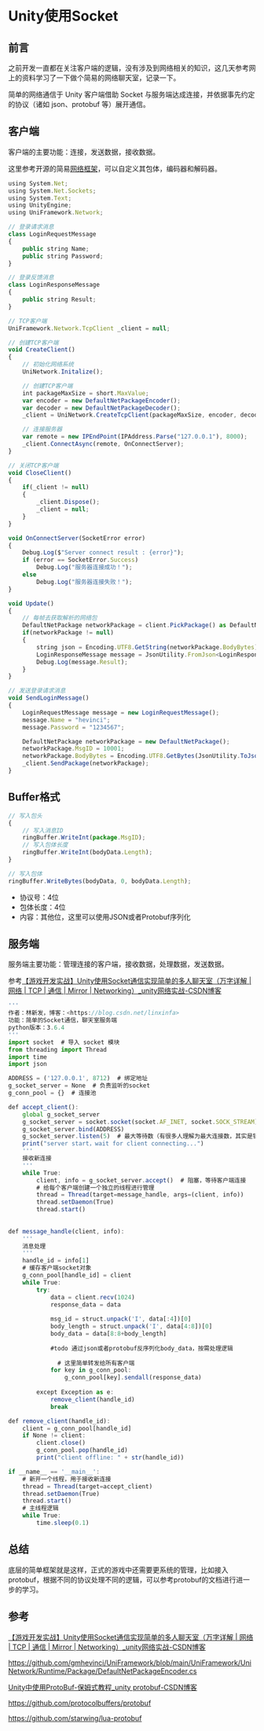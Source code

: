 # Unity使用Socket


## 前言

之前开发一直都在关注客户端的逻辑，没有涉及到网络相关的知识，这几天参考网上的资料学习了一下做个简易的网络聊天室，记录一下。

简单的网络通信于 Unity 客户端借助 Socket 与服务端达成连接，并依据事先约定的协议（诸如 json、protobuf 等）展开通信。

## 客户端

客户端的主要功能：连接，发送数据，接收数据。

这里参考开源的简易[网络框架](https://github.com/gmhevinci/UniFramework/tree/main/UniFramework/UniNetwork)，可以自定义其包体，编码器和解码器。

```jsx
using System.Net;
using System.Net.Sockets;
using System.Text;
using UnityEngine;
using UniFramework.Network;

// 登录请求消息
class LoginRequestMessage
{
    public string Name;
    public string Password;
}

// 登录反馈消息
class LoginResponseMessage
{
    public string Result;
}

// TCP客户端
UniFramework.Network.TcpClient _client = null;

// 创建TCP客户端
void CreateClient()
{
    // 初始化网络系统
    UniNetwork.Initalize();

    // 创建TCP客户端
    int packageMaxSize = short.MaxValue;
    var encoder = new DefaultNetPackageEncoder();
    var decoder = new DefaultNetPackageDecoder();
    _client = UniNetwork.CreateTcpClient(packageMaxSize, encoder, decoder);

    // 连接服务器
    var remote = new IPEndPoint(IPAddress.Parse("127.0.0.1"), 8000);
    _client.ConnectAsync(remote, OnConnectServer);
}

// 关闭TCP客户端
void CloseClient()
{
    if(_client != null)
    {
        _client.Dispose();
        _client = null; 
    }
}

void OnConnectServer(SocketError error)
{
    Debug.Log($"Server connect result : {error}");
    if (error == SocketError.Success)
        Debug.Log("服务器连接成功！");
    else
        Debug.Log("服务器连接失败！");
}

void Update()
{
    // 每帧去获取解析的网络包
    DefaultNetPackage networkPackage = client.PickPackage() as DefaultNetPackage;
    if(networkPackage != null)
    {
        string json = Encoding.UTF8.GetString(networkPackage.BodyBytes);
        LoginResponseMessage message = JsonUtility.FromJson<LoginResponseMessage>(json);
        Debug.Log(message.Result);
    }
}

// 发送登录请求消息
void SendLoginMessage()
{
    LoginRequestMessage message = new LoginRequestMessage();
    message.Name = "hevinci";
    message.Password = "1234567";

    DefaultNetPackage networkPackage = new DefaultNetPackage();
    networkPackage.MsgID = 10001;
    networkPackage.BodyBytes = Encoding.UTF8.GetBytes(JsonUtility.ToJson(message));
    _client.SendPackage(networkPackage);
}
```

## Buffer格式

```jsx
// 写入包头
{
    // 写入消息ID
    ringBuffer.WriteInt(package.MsgID);
    // 写入包体长度
    ringBuffer.WriteInt(bodyData.Length);
}

// 写入包体
ringBuffer.WriteBytes(bodyData, 0, bodyData.Length);
```

- 协议号：4位
- 包体长度：4位
- 内容：其他位，这里可以使用JSON或者Protobuf序列化

## 服务端

服务端主要功能：管理连接的客户端，接收数据，处理数据，发送数据。

参考[【游戏开发实战】Unity使用Socket通信实现简单的多人聊天室（万字详解 | 网络 | TCP | 通信 | Mirror | Networking）_unity网络实战-CSDN博客](https://blog.csdn.net/linxinfa/article/details/118888064)

```jsx
'''
作者：林新发，博客：<https://blog.csdn.net/linxinfa>
功能：简单的Socket通信，聊天室服务端
python版本：3.6.4
'''
import socket  # 导入 socket 模块
from threading import Thread
import time
import json

ADDRESS = ('127.0.0.1', 8712)  # 绑定地址
g_socket_server = None  # 负责监听的socket
g_conn_pool = {}  # 连接池

def accept_client():
    global g_socket_server
    g_socket_server = socket.socket(socket.AF_INET, socket.SOCK_STREAM)  
    g_socket_server.bind(ADDRESS)
    g_socket_server.listen(5)  # 最大等待数（有很多人理解为最大连接数，其实是错误的）
    print("server start，wait for client connecting...")
    '''
    接收新连接
    '''
    while True:
        client, info = g_socket_server.accept()  # 阻塞，等待客户端连接
        # 给每个客户端创建一个独立的线程进行管理
        thread = Thread(target=message_handle, args=(client, info))
        thread.setDaemon(True)
        thread.start()
 
 
def message_handle(client, info):
    '''
    消息处理
    '''
    handle_id = info[1]
    # 缓存客户端socket对象
    g_conn_pool[handle_id] = client
    while True:
        try:
            data = client.recv(1024)
            response_data = data
            
            msg_id = struct.unpack('I', data[:4])[0]
            body_length = struct.unpack('I', data[4:8])[0]
            body_data = data[8:8+body_length]
            
            #todo 通过json或者protobuf反序列化body_data，按需处理逻辑
            
	          # 这里简单转发给所有客户端
            for key in g_conn_pool:
                g_conn_pool[key].sendall(response_data)
                
        except Exception as e:
            remove_client(handle_id)
            break

def remove_client(handle_id):
    client = g_conn_pool[handle_id]
    if None != client:
        client.close()
        g_conn_pool.pop(handle_id)
        print("client offline: " + str(handle_id))

if __name__ == '__main__':
    # 新开一个线程，用于接收新连接
    thread = Thread(target=accept_client)
    thread.setDaemon(True)
    thread.start()
    # 主线程逻辑
    while True:
        time.sleep(0.1) 
```

## 总结

底层的简单框架就是这样，正式的游戏中还需要更系统的管理，比如接入protobuf，根据不同的协议处理不同的逻辑，可以参考protobuf的文档进行进一步的学习。

## 参考

[【游戏开发实战】Unity使用Socket通信实现简单的多人聊天室（万字详解 | 网络 | TCP | 通信 | Mirror | Networking）_unity网络实战-CSDN博客](https://blog.csdn.net/linxinfa/article/details/118888064)

https://github.com/gmhevinci/UniFramework/blob/main/UniFramework/UniNetwork/Runtime/Package/DefaultNetPackageEncoder.cs

[Unity中使用ProtoBuf-保姆式教程_unity protobuf-CSDN博客](https://blog.csdn.net/flj135792468/article/details/119970151)

https://github.com/protocolbuffers/protobuf

https://github.com/starwing/lua-protobuf

